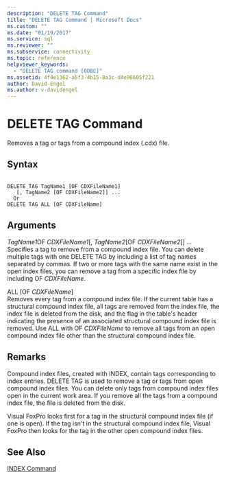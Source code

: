 ```yaml
---
description: "DELETE TAG Command"
title: "DELETE TAG Command | Microsoft Docs"
ms.custom: ""
ms.date: "01/19/2017"
ms.service: sql
ms.reviewer: ""
ms.subservice: connectivity
ms.topic: reference
helpviewer_keywords: 
  - "DELETE TAG command [ODBC]"
ms.assetid: 4f4e1362-a5f3-4b15-8a3c-d4e96605f221
author: David-Engel
ms.author: v-davidengel
---
```

# DELETE TAG Command
Removes a tag or tags from a compound index (.cdx) file.  
  
## Syntax  
  
```  
  
DELETE TAG TagName1 [OF CDXFileName1]  
   [, TagName2 [OF CDXFileName2]] ...  
  Or   
DELETE TAG ALL [OF CDXFileName]  
```  
  
## Arguments  
 *TagName1*OF *CDXFileName1*[, *TagName2*[OF *CDXFileName2*]] ...  
 Specifies a tag to remove from a compound index file. You can delete multiple tags with one DELETE TAG by including a list of tag names separated by commas. If two or more tags with the same name exist in the open index files, you can remove a tag from a specific index file by including OF *CDXFileName*.  
  
 ALL [OF *CDXFileName*]  
 Removes every tag from a compound index file. If the current table has a structural compound index file, all tags are removed from the index file, the index file is deleted from the disk, and the flag in the table's header indicating the presence of an associated structural compound index file is removed. Use ALL with OF *CDXFileName* to remove all tags from an open compound index file other than the structural compound index file.  
  
## Remarks  
 Compound index files, created with INDEX, contain tags corresponding to index entries. DELETE TAG is used to remove a tag or tags from open compound index files. You can delete only tags from compound index files open in the current work area. If you remove all the tags from a compound index file, the file is deleted from the disk.  
  
 Visual FoxPro looks first for a tag in the structural compound index file (if one is open). If the tag isn't in the structural compound index file, Visual FoxPro then looks for the tag in the other open compound index files.  
  
## See Also  
 [INDEX Command](../../odbc/microsoft/index-command.md)
